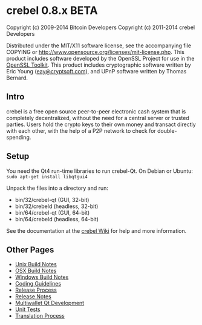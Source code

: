 crebel 0.8.x BETA
====================

Copyright (c) 2009-2014 Bitcoin Developers
Copyright (c) 2011-2014 crebel Developers

Distributed under the MIT/X11 software license, see the accompanying
file COPYING or http://www.opensource.org/licenses/mit-license.php.
This product includes software developed by the OpenSSL Project for use in the [OpenSSL Toolkit](http://www.openssl.org/). This product includes
cryptographic software written by Eric Young ([eay@cryptsoft.com](mailto:eay@cryptsoft.com)), and UPnP software written by Thomas Bernard.


Intro
---------------------
crebel is a free open source peer-to-peer electronic cash system that is
completely decentralized, without the need for a central server or trusted
parties.  Users hold the crypto keys to their own money and transact directly
with each other, with the help of a P2P network to check for double-spending.


Setup
---------------------
You need the Qt4 run-time libraries to run crebel-Qt. On Debian or Ubuntu:
	`sudo apt-get install libqtgui4`

Unpack the files into a directory and run:

- bin/32/crebel-qt (GUI, 32-bit)
- bin/32/crebeld (headless, 32-bit)
- bin/64/crebel-qt (GUI, 64-bit)
- bin/64/crebeld (headless, 64-bit)

See the documentation at the [crebel Wiki](http://crebel.info)
for help and more information.


Other Pages
---------------------
- [Unix Build Notes](build-unix.md)
- [OSX Build Notes](build-osx.md)
- [Windows Build Notes](build-msw.md)
- [Coding Guidelines](coding.md)
- [Release Process](release-process.md)
- [Release Notes](release-notes.md)
- [Multiwallet Qt Development](multiwallet-qt.md)
- [Unit Tests](unit-tests.md)
- [Translation Process](translation_process.md)
